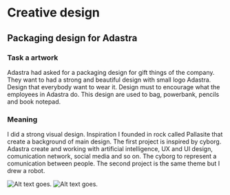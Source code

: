 # Creative design
## Packaging design for Adastra
### Task a artwork
Adastra had asked for a packaging design for gift things of the company. They want to had a strong and beautiful design with small logo Adastra. Design that everybody want to wear it. Design must to encourage what the employees in Adastra do. This design are used to bag, powerbank, pencils and book notepad.
### Meaning
I did a strong visual design. Inspiration I founded in rock called Pallasite that create a background of main design. The first project is inspired by cyborg. Adastra create and working with artificial intelligence, UX and UI design, comunication network, social media and so on. The cyborg to represent a comunication between people. The second project is the same theme but I drew a robot.

 <img alt = "Alt text goes." src= "cup-cyborg.jpg"> 
 
 <img alt = "Alt text goes." src= "powerb-robot.jpg"> 
 
